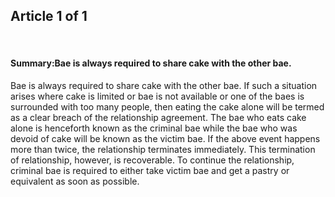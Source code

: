 <h2>Article 1 of 1</h2><br><h4>Summary:Bae is always required to share cake with the other bae.</h4> 
Bae is always required to share cake with the other bae. If such a situation arises where cake is limited or bae is not available or one of the baes is surrounded with too many people, then eating the cake alone will be termed as a clear breach of the relationship agreement. The bae who eats cake alone is henceforth known as the criminal bae while the bae who was devoid of cake will be known as the victim bae. If the above event happens more than twice, the relationship terminates immediately. This termination of relationship, however, is recoverable. To continue the relationship, criminal bae is required to either take victim bae and get a pastry or equivalent as soon as possible.
